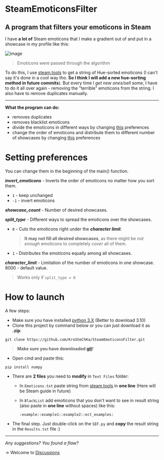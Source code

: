 # SteamEmoticonsFilter

A program that filters your emoticons in Steam
------

I have **a lot of** Steam emoticons that I make a gradient out of and put in a showcase in my profile like this:

![image](https://github.com/KroSheChKa/SteamEmoticonsFilter/assets/104899233/8769114b-2938-44cc-a41e-e8ab313a2b28)

> Emoticons were passed through the algorithm 

To do this, I use [steam.tools](https://steam.tools/mosaticon/) to get a string of Hue-sorted emoticons (I can't say it's done in a cool way tho. **So I think I will add a new hue-sorting method in future commits**). But every time I *get new ones*/*sell some*, I have to do it all over again - removing the "terrible" emoticons from the string. I also have to remove duplicates manually.

----

**What the program can do:**
- removes duplicates
- removes blacklist emoticons
- divide the emoticons in different ways by changing [this]() preferences
- сhange the order of emoticons and distribute them to different number of showcases by changing [this](https://github.com/KroSheChKa/SteamEmoticonsFilter/edit/main/README.md#setting-preferences) preferences

# Setting preferences
You can change them in the beginning of the main() function.

***invert_emoticons*** - Inverts the order of emoticons no matter how you sort them.
- `1` - keep unchanged
- `-1` - invert emoticons

***showcase_count*** - Number of desired showcases. 

***split_type*** - Different ways to spread the emoticons over the showcases.
- `0` - Cuts the emoticons right under the ***character limit***.
  > **It may not fill all desired showcases**, as there might be *not enough* emoticons to completely *cover* all of them.
- `1` - Distributes the emoticons equally among all showcases.


***character_limit*** - Limitation of the number of emoticons in one showcase. 8000 - default value.
> Works only if `split_type = 0`

# How to launch

A few steps:
- Make sure you have installed [python 3.X](https://www.python.org/downloads/) (Better to download 3.10)
- Clone this project by command below or you can just download it as **.zip**:
```
git clone https://github.com/KroSheChKa/SteamEmoticonsFilter.git
```
> **Make sure you have downloaded [git](https://git-scm.com/downloads)!**
- Open cmd and paste this:
```
pip install numpy
```
- There are **2 files** you need to **modify** in `Text Files` folder:
  
  - In `Emoticons.txt` paste string from [steam.tools](https://steam.tools/mosaticon/) in **one line** (Here will be Steam guide in future)
  - In `BlackList` add emoticons that you don't want to see in result string (also paste in **one line** without spaces) like this:

    ```
    :example::example1::example2::ect_examples:
    ```

- The final step. Just double-click on the `SEF.py` and **copy** the result string in the `Results.txt` file :)

---
  
*Any suggestions? You found a flaw?*

-> Welcome to [Discussions](https://github.com/KroSheChKa/SteamEmoticonsFilter/discussions)
